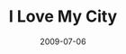 ---
layout: music 
title: "I Love My City"
date: 2009-07-06 
description: "Song from the opening of \"We Love Cincinnati\"."
sc-permalink-url: "http://soundcloud.com/crdschurch/i-love-my-city-1"
audio: "http://s3.amazonaws.com/crossroads-media/music/audio/LoveMyCity.mp3"
audio-duration: "03:26"
tag: 
 - we-love-cincinnati
 - in-love-with-my-city
 - cincinnati
 - city
src: "http://s3.amazonaws.com/crossroads-media/images/190x110_LoveCincy.jpg"
---